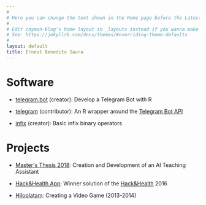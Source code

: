 ```yaml
---
#
# Here you can change the text shown in the Home page before the Latest Posts section.
#
# Edit cayman-blog's home layout in _layouts instead if you wanna make some changes
# See: https://jekyllrb.com/docs/themes/#overriding-theme-defaults
#
layout: default
title: Ernest Benedito Saura
---
```


# Software

- [telegram.bot](https://github.com/ebeneditos/telegram.bot) (creator): Develop a Telegram Bot with R

- [telegram](https://github.com/ebeneditos/telegram) (contributor): An R wrapper around the [Telegram Bot API](https://core.telegram.org/bots/api)

- [infix](https://github.com/ebeneditos/infix) (creator): Basic infix binary operators

# Projects

- [Master's Thesis 2018](https://upcommons.upc.edu/handle/2117/117930?locale-attribute=en): Creation and Development of an AI Teaching Assistant

- [Hack&Health App](https://ebeneditos.github.io/Hack-Health-App/): Winner solution of the [Hack&Health](http://www.terrassa.cat/es/hack-health) 2016

- [Hiloplatam](https://sites.google.com/site/hiloplatam/): Creating a Video Game (2013-2014)
